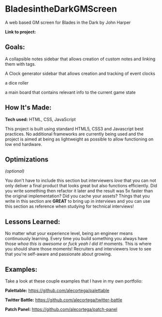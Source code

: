 # BladesintheDarkGMScreen
A web based GM screen for Blades in the Dark by John Harper

**Link to project:** 



## Goals:
A collapsible notes sidebar that allows creation of custom notes and linking them with tags.

A Clock generator sidebar that allows creation and tracking of event clocks

a dice roller

a main board that contains relevant info to the current game state
## How It's Made:

**Tech used:** HTML, CSS, JavaScript

This project is built using standard HTML5, CSS3 and Javascript best practices. No additional frameworks are currently being used and the project is aimed at being as lightweight as possible to allow functioning on low end hardware.

## Optimizations
*(optional)*

You don't have to include this section but interviewers *love* that you can not only deliver a final product that looks great but also functions efficiently. Did you write something then refactor it later and the result was 5x faster than the original implementation? Did you cache your assets? Things that you write in this section are **GREAT** to bring up in interviews and you can use this section as reference when studying for technical interviews!

## Lessons Learned:

No matter what your experience level, being an engineer means continuously learning. Every time you build something you always have those *whoa this is awesome* or *fuck yeah I did it!* moments. This is where you should share those moments! Recruiters and interviewers love to see that you're self-aware and passionate about growing.

## Examples:
Take a look at these couple examples that I have in my own portfolio:

**Palettable:** https://github.com/alecortega/palettable

**Twitter Battle:** https://github.com/alecortega/twitter-battle

**Patch Panel:** https://github.com/alecortega/patch-panel



